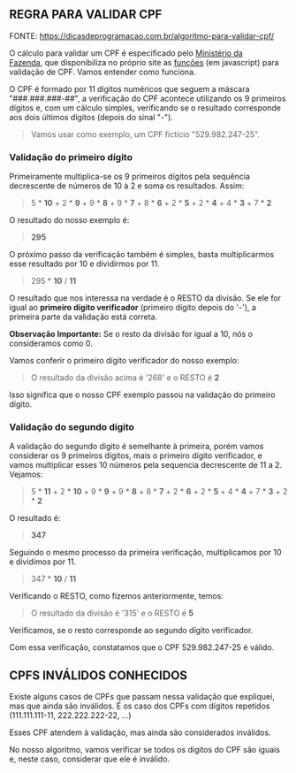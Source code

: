 ## REGRA PARA VALIDAR CPF
FONTE: https://dicasdeprogramacao.com.br/algoritmo-para-validar-cpf/

O cálculo para validar um CPF é especificado pelo [Ministério da Fazenda](http://www.receita.fazenda.gov.br/aplicacoes/atcta/cpf/consultapublica.asp "Consulta para validação de CPF"), que disponibiliza no próprio site as [funções](http://www.receita.fazenda.gov.br/aplicacoes/atcta/cpf/funcoes.js "Funções para validação de CPF") (em javascript) para validação de CPF. Vamos entender como funciona.

O CPF é formado por 11 dígitos numéricos que seguem a máscara "###.###.###-##", a verificação do CPF acontece utilizando os 9 primeiros dígitos e, com um cálculo simples, verificando se o resultado corresponde aos dois últimos dígitos (depois do sinal "-").

> Vamos usar como exemplo, um CPF fictício "529.982.247-25".

### 

### Validação do primeiro dígito

Primeiramente multiplica-se os 9 primeiros dígitos pela sequência decrescente de números de 10 à 2 e soma os resultados. Assim:

> 5 * **10** + 2 * **9** + 9 * **8** + 9 * **7** + 8 * **6** + 2 * **5** + 2 * **4** + 4 * **3** + 7 * **2**

O resultado do nosso exemplo é:

> **295**

O próximo passo da verificação também é simples, basta multiplicarmos esse resultado por 10 e dividirmos por 11.

> 295 * **10** / **11**

O resultado que nos interessa na verdade é o RESTO da divisão. Se ele for igual ao **primeiro dígito verificador** (primeiro dígito depois do '-'), a primeira parte da validação está correta.

**Observação Importante:** Se o resto da divisão for igual a 10, nós o consideramos como 0.

Vamos conferir o primeiro dígito verificador do nosso exemplo:

> O resultado da divisão acima é '268' e o RESTO é **2**

Isso significa que o nosso CPF exemplo passou na validação do primeiro dígito.



### Validação do segundo dígito

A validação do segundo dígito é semelhante à primeira, porém vamos considerar os 9 primeiros dígitos, mais o primeiro dígito verificador, e vamos multiplicar esses 10 números pela sequencia decrescente de 11 a 2. Vejamos:

> 5 * **11** + 2 * **10** + 9 * **9** + 9 * **8** + 8 * **7** + 2 * **6** + 2 * **5** + 4 * **4** + 7 * **3** + 2 * **2**

O resultado é:

> **347**

Seguindo o mesmo processo da primeira verificação, multiplicamos por 10 e dividimos por 11.

> 347 * **10** / **11**

Verificando o RESTO, como fizemos anteriormente, temos:

> O resultado da divisão é '315' e o RESTO é **5**

Verificamos, se o resto corresponde ao segundo dígito verificador.

Com essa verificação, constatamos que o CPF 529.982.247-25 é válido.

## 

## CPFS INVÁLIDOS CONHECIDOS

Existe alguns casos de CPFs que passam nessa validação que expliquei, mas que ainda são inválidos. É os caso dos CPFs com dígitos repetidos (111.111.111-11, 222.222.222-22, ...)

Esses CPF atendem à validação, mas ainda são considerados inválidos.

No nosso algoritmo, vamos verificar se todos os dígitos do CPF são iguais e, neste caso, considerar que ele é inválido.
